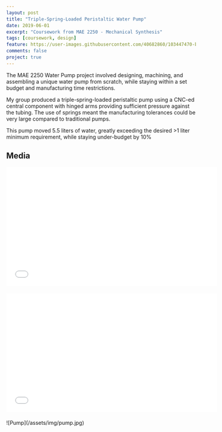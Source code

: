 ```yaml
---
layout: post
title: "Triple-Spring-Loaded Peristaltic Water Pump"
date: 2019-06-01
excerpt: "Coursework from MAE 2250 - Mechanical Synthesis"
tags: [coursework, design]
feature: https://user-images.githubusercontent.com/40682860/103447470-b658b800-4c59-11eb-89d8-ac01760d7504.png
comments: false
project: true
---
```


The MAE 2250 Water Pump project involved designing, machining, and assembling a unique water pump from scratch, while staying within a set budget and manufacturing time restrictions. 

My group produced a triple-spring-loaded peristaltic pump using a CNC-ed central component with hinged arms providing sufficient pressure against the tubing. The use of springs meant the manufacturing tolerances could be very large compared to traditional pumps.

This pump moved 5.5 liters of water, greatly exceeding the desired >1 liter minimum requirement, while staying under-budget by 10%



## Media

<iframe width="560" height="315" src="//www.youtube.com/embed/d04WBPQ_QKA" frameborder="0"> </iframe>
<br/><br/>
<iframe width="560" height="315" src="//www.youtube.com/embed/uOZivnIg7b8" frameborder="0"> </iframe>
<br/><br/>
![Pump](/assets/img/pump.jpg)


